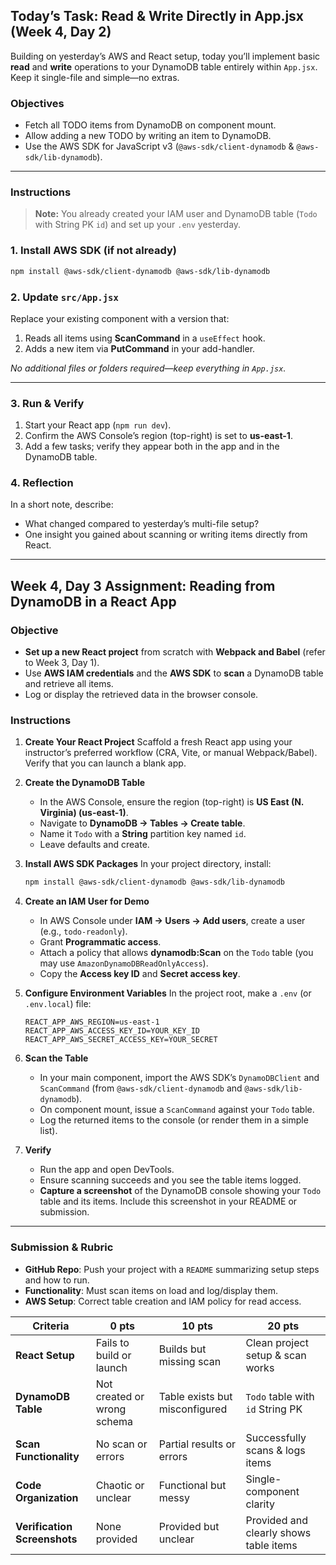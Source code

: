 ## Today’s Task: Read & Write Directly in App.jsx (Week 4, Day 2)

Building on yesterday’s AWS and React setup, today you’ll implement basic **read** and **write** operations to your DynamoDB table entirely within `App.jsx`. Keep it single-file and simple—no extras.

### Objectives

- Fetch all TODO items from DynamoDB on component mount.
- Allow adding a new TODO by writing an item to DynamoDB.
- Use the AWS SDK for JavaScript v3 (`@aws-sdk/client-dynamodb` & `@aws-sdk/lib-dynamodb`).

---

### Instructions

> **Note:** You already created your IAM user and DynamoDB table (`Todo` with String PK `id`) and set up your `.env` yesterday.

### 1. Install AWS SDK (if not already)

```bash
npm install @aws-sdk/client-dynamodb @aws-sdk/lib-dynamodb
```

### 2. Update `src/App.jsx`

Replace your existing component with a version that:

1. Reads all items using **ScanCommand** in a `useEffect` hook.
2. Adds a new item via **PutCommand** in your add-handler.

_No additional files or folders required—keep everything in `App.jsx`._

---

### 3. Run & Verify

1. Start your React app (`npm run dev`).
2. Confirm the AWS Console’s region (top-right) is set to **us-east-1**.
3. Add a few tasks; verify they appear both in the app and in the DynamoDB table.

### 4. Reflection

In a short note, describe:

- What changed compared to yesterday’s multi-file setup?
- One insight you gained about scanning or writing items directly from React.

---

## Week 4, Day 3 Assignment: Reading from DynamoDB in a React App

### Objective

- **Set up a new React project** from scratch with **Webpack and Babel** (refer to Week 3, Day 1).
- Use **AWS IAM credentials** and the **AWS SDK** to **scan** a DynamoDB table and retrieve all items.
- Log or display the retrieved data in the browser console.

### Instructions

1. **Create Your React Project**
   Scaffold a fresh React app using your instructor’s preferred workflow (CRA, Vite, or manual Webpack/Babel). Verify that you can launch a blank app.

2. **Create the DynamoDB Table**

   - In the AWS Console, ensure the region (top-right) is **US East (N. Virginia) (us-east-1)**.
   - Navigate to **DynamoDB → Tables → Create table**.
   - Name it `Todo` with a **String** partition key named `id`.
   - Leave defaults and create.

3. **Install AWS SDK Packages**
   In your project directory, install:

   ```bash
   npm install @aws-sdk/client-dynamodb @aws-sdk/lib-dynamodb
   ```

4. **Create an IAM User for Demo**

   - In AWS Console under **IAM → Users → Add users**, create a user (e.g., `todo-readonly`).
   - Grant **Programmatic access**.
   - Attach a policy that allows **dynamodb\:Scan** on the `Todo` table (you may use `AmazonDynamoDBReadOnlyAccess`).
   - Copy the **Access key ID** and **Secret access key**.

5. **Configure Environment Variables**
   In the project root, make a `.env` (or `.env.local`) file:

   ```env
   REACT_APP_AWS_REGION=us-east-1
   REACT_APP_AWS_ACCESS_KEY_ID=YOUR_KEY_ID
   REACT_APP_AWS_SECRET_ACCESS_KEY=YOUR_SECRET
   ```

6. **Scan the Table**

   - In your main component, import the AWS SDK’s `DynamoDBClient` and `ScanCommand` (from `@aws-sdk/client-dynamodb` and `@aws-sdk/lib-dynamodb`).
   - On component mount, issue a `ScanCommand` against your `Todo` table.
   - Log the returned items to the console (or render them in a simple list).

7. **Verify**

   - Run the app and open DevTools.
   - Ensure scanning succeeds and you see the table items logged.
   - **Capture a screenshot** of the DynamoDB console showing your `Todo` table and its items. Include this screenshot in your README or submission.

---

### Submission & Rubric

- **GitHub Repo**: Push your project with a `README` summarizing setup steps and how to run.
- **Functionality**: Must scan items on load and log/display them.
- **AWS Setup**: Correct table creation and IAM policy for read access.

| Criteria                     | 0 pts                       | 10 pts                         | 20 pts                                 |
| ---------------------------- | --------------------------- | ------------------------------ | -------------------------------------- |
| **React Setup**              | Fails to build or launch    | Builds but missing scan        | Clean project setup & scan works       |
| **DynamoDB Table**           | Not created or wrong schema | Table exists but misconfigured | `Todo` table with `id` String PK       |
| **Scan Functionality**       | No scan or errors           | Partial results or errors      | Successfully scans & logs items        |
| **Code Organization**        | Chaotic or unclear          | Functional but messy           | Single-component clarity               |
| **Verification Screenshots** | None provided               | Provided but unclear           | Provided and clearly shows table items |
